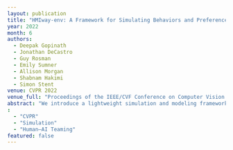 ```yaml
---
layout: publication
title: "HMIway-env: A Framework for Simulating Behaviors and Preferences to Support Human–AI Teaming in Driving"
year: 2022
month: 6
authors:
  - Deepak Gopinath
  - Jonathan DeCastro
  - Guy Rosman
  - Emily Sumner
  - Allison Morgan
  - Shabnam Hakimi
  - Simon Stent
venue: CVPR 2022
venue_full: "Proceedings of the IEEE/CVF Conference on Computer Vision and Pattern Recognition (CVPR 2022), pp. 4342–4350"
abstract: "We introduce a lightweight simulation and modeling framework, HMIway-env, for studying human-machine teaming in the context of driving. The goal of the framework is to accelerate the development of adaptive AI systems which can respond to individual driver states, traits, and preferences, by serving as a data-generation engine and training environment for learning personalized human-AI teaming policies. We extend highway-env, an OpenAI Gym-based simulator environment, to enable specification of human driver behavior, and design of vehicle-driver interactions and outcomes. We describe one instance of our framework incorporating models for distracted and cautious driving, which we validate through crowd-sourced feedback, and show early experimental results toward the training of better intervention policies."
:
  - "CVPR"
  - "Simulation"
  - "Human–AI Teaming"
featured: false
---
```

